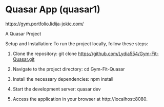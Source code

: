 # Quasar App (quasar1)
https://gym.portfolio.lidija-jokic.com/

A Quasar Project

Setup and Installation:
To run the project locally, follow these steps:

1. Clone the repository:
git clone https://github.com/Lydia554/Gym-Fit-Quasar.git

2. Navigate to the project directory:
cd Gym-Fit-Quasar

3. Install the necessary dependencies:
npm install

4. Start the development server:
quasar dev

5. Access the application in your browser at http://localhost:8080.
